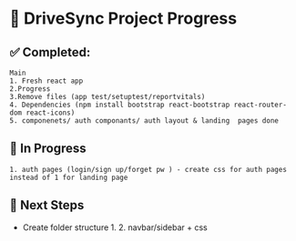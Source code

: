 # 🚀 DriveSync Project Progress

## ✅ Completed:
    Main
    1. Fresh react app
    2.Progress
    3.Remove files (app test/setuptest/reportvitals)
    4. Dependencies (npm install bootstrap react-bootstrap react-router-dom react-icons)
    5. componenets/ auth componants/ auth layout & landing  pages done


## 🚀 In Progress
    1. auth pages (login/sign up/forget pw ) - create css for auth pages instead of 1 for landing page

    
## 🔴 Next Steps
      
* Create folder structure
    1. 
    2. navbar/sidebar + css





